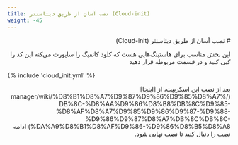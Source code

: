 ```yaml
---
title: نصب آسان از طریق دیتاسنتر (Cloud-init)
weight: -45
---
```


<div dir="rtl" markdown=1>
# نصب آسان از طریق دیتاسنتر (Cloud-init)

این بخش مناسب برای هاستینگ‌هایی هست که کلود کانفیگ را ساپورت می‌کنه
این کد را کپی کنید و در قسمت مربوطه قرار دهید

</div>

{% include 'cloud_init.yml' %}

<div dir="rtl" markdown=1>
بعد از نصب این اسکریپت، از [اینجا](/manager/wiki/%D8%B1%D8%A7%D9%87%D9%86%D9%85%D8%A7%DB%8C-%D8%AA%D9%86%D8%B8%DB%8C%D9%85-%D8%AF%D8%A7%D9%85%D9%86%D9%87-%D9%88-%D9%86%D9%87%D8%A7%DB%8C%DB%8C-%DA%A9%D8%B1%D8%AF%D9%86-%D9%86%D8%B5%D8%A8) ادامه نصب را دنبال کنید تا نصب نهایی شود.

<div markdown=1>
